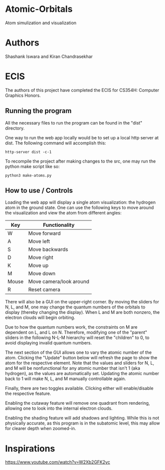 # Atomic-Orbitals #
Atom simulization and visualization

# Authors #
Shashank Iswara and Kiran Chandrasekhar

# ECIS #
The authors of this project have completed the ECIS for CS354H: Computer Graphics Honors.

## Running the program ##
All the necessary files to run the program can be found in the "dist" directory.

One way to run the web app locally would be to set up a local http server at dist.
The following command will accomplish this: 

`http-server dist -c-1`

To recompile the project after making changes to the src, one may run the python 
make script like so:

`python3 make-atoms.py`

## How to use / Controls ##
Loading the web app will display a single atom visualization: the hydrogen atom 
in the ground state. One can use the following keys to move around the visualization 
and view the atom from different angles:

| Key | Functionality |
| --- | --- |
| W | Move forward |
| A | Move left |
| S | Move backwards |
| D | Move right |
| K | Move up |
| M | Move down |
| Mouse | Move camera/look around |
| R | Reset camera |

There will also be a GUI on the upper-right corner. By moving the sliders for N, L, and M,
one may change the quantum numbers of the orbitals to display (thereby changing the display). 
When L and M are both nonzero, the electron clouds will begin orbiting. 

Due to how the quantum numbers work, the constraints on M are dependent on L, and L on N. 
Therefore, modifying one of the "parent" sliders in the following N-L-M hierarchy will reset the "children" 
to 0, to avoid displaying invalid quantum numbers.

The next section of the GUI allows one to vary the atomic number of the atom. Clicking the "Update" button below 
will refresh the page to show the atom for the respective element. Note that the values and sliders for N, L, and M 
will be nonfunctional for any atomic number that isn't 1 (aka hydrogen), as the values are automatically set. Updating the atomic number back to 1 will make N, L, and M manually controllable again.

Finally, there are two toggles available. Clicking either will enable/disable the respective feature. 

Enabling the cutaway feature will remove one quadrant from rendering, allowing one to look into the internal electron clouds. 

Enabling the shading feature will add shadows and lighting. While this is not physically accurate, as this program is in the subatomic level, this may allow for clearer depth when zoomed-in.

# Inspirations #
https://www.youtube.com/watch?v=W2Xb2GFK2yc




